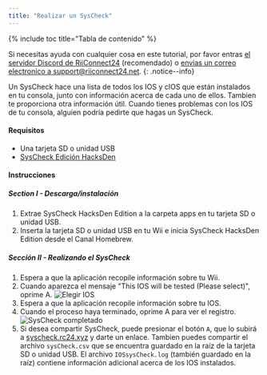 ```yaml
---
title: "Realizar un SysCheck"
---
```


{% include toc title="Tabla de contenido" %}

Si necesitas ayuda con cualquier cosa en este tutorial, por favor entras [el servidor Discord de RiiConnect24](https://discord.gg/rc24) (recomendado) o [envias un correo electronico a support@riiconnect24.net](mailto:support@riiconnect24.net).
{: .notice--info}

Un SysCheck hace una lista de todos los IOS y cIOS que están instalados en tu consola, junto con información acerca de cada uno de ellos. Tambien te proporciona otra información útil. Cuando tienes problemas con los IOS de tu consola, alguien podría pedirte que hagas un SysCheck.

#### Requisitos

* Una tarjeta SD o unidad USB
* [SysCheck Edición HacksDen](https://hbb1.oscwii.org/hbb/SysCheckHDE/SysCheckHDE.zip)

#### Instrucciones
##### Section I - Descarga/instalación

1. Extrae SysCheck HacksDen Edition a la carpeta apps en tu tarjeta SD o unidad USB.
2. Inserta la tarjeta SD o unidad USB en tu Wii e inicia SysCheck HacksDen Edition desde el Canal Homebrew.

##### Sección II - Realizando el SysCheck

1. Espera a que la aplicación recopile información sobre tu Wii.
2. Cuando aparezca el mensaje "This IOS will be tested (Please select)", oprime A. ![Elegir IOS](/images/SysCheck/1.png)
3. Espera a que la aplicación recopile información sobre tu IOS.
4. Cuando el proceso haya terminado, oprime A para ver el registro. ![SysCheck completado](/images/SysCheck/2.png)
5. Si desea compartir SysCheck, puede presionar el botón `A`, que lo subirá a [syscheck.rc24.xyz](https://syscheck.rc24.xyz/) y darte un enlace. Tambien puedes compartir el archivo `sysCheck.csv` que se encuentra guardado en la raíz de la tarjeta SD o unidad USB. El archivo `IOSsysCheck.log` (también guardado en la raíz) contiene información adicional acerca de los IOS instalados.
